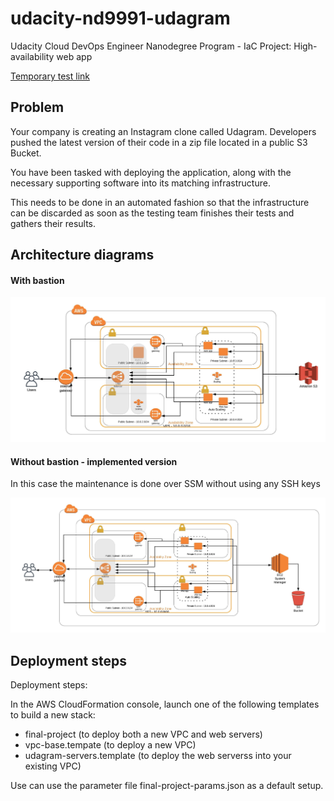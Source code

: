 # udacity-nd9991-udagram

Udacity Cloud DevOps Engineer Nanodegree Program - IaC Project: High-availability web app

[Temporary test link](http://udagr-WebLo-1GJPOTK0R365-909540066.us-west-2.elb.amazonaws.com)

## Problem

Your company is creating an Instagram clone called Udagram. Developers pushed the latest version of their code in a zip file located in a public S3 Bucket.

You have been tasked with deploying the application, along with the necessary supporting software into its matching infrastructure.

This needs to be done in an automated fashion so that the infrastructure can be discarded as soon as the testing team finishes their tests and gathers their results.

## Architecture diagrams

#### With bastion

![](/images/Udagram_Architecture.jpeg)

#### Without bastion - implemented version

In this case the maintenance is done over SSM without using any SSH keys

![](/images/Udagram_Architecture_bastion_free.jpeg)

## Deployment steps

Deployment steps:

In the AWS CloudFormation console, launch one of the following templates to build a new stack:

- final-project (to deploy both a new VPC and web servers)
- vpc-base.tempate (to deploy a new VPC)
- udagram-servers.template (to deploy the web serverss into your existing VPC)

Use can use the parameter file final-project-params.json as a default setup.
